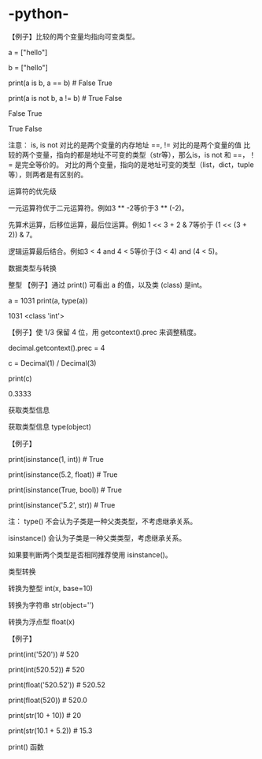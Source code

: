 # -python-
【例子】比较的两个变量均指向可变类型。

a = ["hello"]

b = ["hello"]

print(a is b, a == b)  # False True

print(a is not b, a != b)  # True False

False True

True False

注意：
is, is not 对比的是两个变量的内存地址
==, != 对比的是两个变量的值
比较的两个变量，指向的都是地址不可变的类型（str等），那么is，is not 和 ==，！= 是完全等价的。
对比的两个变量，指向的是地址可变的类型（list，dict，tuple等），则两者是有区别的。


运算符的优先级

一元运算符优于二元运算符。例如3 ** -2等价于3 ** (-2)。

先算术运算，后移位运算，最后位运算。例如 1 << 3 + 2 & 7等价于 (1 << (3 + 2)) & 7。

逻辑运算最后结合。例如3 < 4 and 4 < 5等价于(3 < 4) and (4 < 5)。


数据类型与转换

整型
【例子】通过 print() 可看出 a 的值，以及类 (class) 是int。

a = 1031
print(a, type(a))

1031 <class 'int'>

【例子】使 1/3 保留 4 位，用 getcontext().prec 来调整精度。

decimal.getcontext().prec = 4

c = Decimal(1) / Decimal(3)

print(c)

0.3333

获取类型信息

获取类型信息 type(object)

【例子】


print(isinstance(1, int))  # True

print(isinstance(5.2, float))  # True

print(isinstance(True, bool))  # True

print(isinstance('5.2', str))  # True

注：
type() 不会认为子类是一种父类类型，不考虑继承关系。

isinstance() 会认为子类是一种父类类型，考虑继承关系。

如果要判断两个类型是否相同推荐使用 isinstance()。


类型转换

转换为整型 int(x, base=10)

转换为字符串 str(object='')

转换为浮点型 float(x)

【例子】

print(int('520'))  # 520

print(int(520.52))  # 520

print(float('520.52'))  # 520.52

print(float(520))  # 520.0

print(str(10 + 10))  # 20

print(str(10.1 + 5.2))  # 15.3



print() 函数





